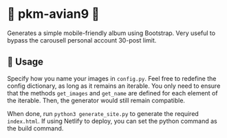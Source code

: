 # :hatching_chick: pkm-avian9 :hatching_chick:

Generates a simple mobile-friendly album using Bootstrap. Very useful to bypass the carousell personal account 30-post limit.

## :firecracker: Usage

Specify how you name your images in `config.py`. Feel free to redefine the config dictionary, as long as it remains an iterable. You only need to ensure that the methods `get_images` and `get_name` are defined for each element of the iterable. Then, the generator would still remain compatible.

When done, run `python3 generate_site.py` to generate the required `index.html`. If using Netlify to deploy, you can set the python command as the build command.
